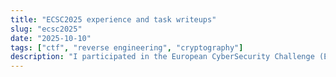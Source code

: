 ```yaml
---
title: "ECSC2025 experience and task writeups"
slug: "ecsc2025"
date: "2025-10-10"
tags: ["ctf", "reverse engineering", "cryptography"]
description: "I participated in the European CyberSecurity Challenge (ECSC) this year so this is my experience of the competition through a few tasks I solved."
---
```

